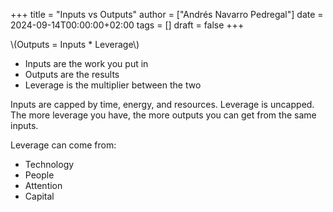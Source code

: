 +++
title = "Inputs vs Outputs"
author = ["Andrés Navarro Pedregal"]
date = 2024-09-14T00:00:00+02:00
tags = []
draft = false
+++

\\(Outputs = Inputs \* Leverage\\)

-   Inputs are the work you put in
-   Outputs are the results
-   Leverage is the multiplier between the two

Inputs are capped by time, energy, and resources. Leverage is uncapped. The more leverage you have, the more outputs you can get from the same inputs.

Leverage can come from:

-   Technology
-   People
-   Attention
-   Capital
